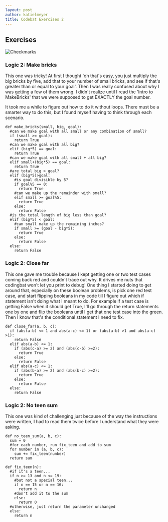 ```yaml
---
layout: post
author: katielmeyer
title: Codebat Exercises 2
---
```


## Exercises

![Checkmarks](http://i.imgur.com/Mig7uR0.png)

### Logic 2: Make bricks

This one was tricky! At first I thought 'oh that's easy, you just multiply the big bricks by five, 
add that to your number of small bricks, and see if that's greater than or equal to your goal'. Then I was
really confused about why I was getting a few of them wrong. I didn't realize until I read the 'Intro to 
MakeBricks' that we were supposed to get EXACTLY the goal number.

It took me a while to figure out how to do it without loops. There must be a smarter way to do this, but I
found myself having to think through each scenario.

```
def make_bricks(small, big, goal):
  #can we make goal with all small or any combination of small?
  if (small >= goal):
    return True
  #can we make goal with all big?
  elif (big*5) == goal:
    return True
  #can we make goal with all small + all big?
  elif small+(big*5) == goal:
    return True
  #are total big > goal?
  elif (big*5)>goal:
    #is goal divisible by 5?
    if goal%5 == 0:
      return True
    #can we make up the remainder with small?
    elif small >= goal%5:
      return True
    else:
      return False
  #is the total length of big less than goal?
  elif (big*5) < goal:
    #can small make up the remaining inches?
    if small >= (goal - big*5):
      return True
    else:
      return False
  else:
    return False
```

### Logic 2: Close far

This one gave me trouble because I kept getting one or two test cases coming back red and couldn't trace out why.
It drives me nuts that codingbat won't let you print to debug! One thing I started doing to get around that, 
especially on these boolean problems, is pick one red test case, and start flipping booleans in my code till
I figure out which if statement isn't doing what I meant to do. For example if a test case is getting
False when it should get True, I'll go through the return statements one by one and flip the booleans until
I get that one test case into the green. Then I know that's the conditional statement I need to fix.

```
def close_far(a, b, c):
  if (abs(a-b) <= 1 and abs(a-c) <= 1) or (abs(a-b) >1 and abs(a-c) >1):
    return False
  elif abs(a-b) <= 1:
    if (abs(c-a) >= 2) and (abs(c-b) >=2):
      return True
    else:
      return False
  elif abs(a-c) <= 1:
    if (abs(b-a) >= 2) and (abs(b-c) >=2):
      return True
    else:
      return False
  else:
    return False

```

### Logic 2: No teen sum

This one was kind of challenging just because of the way the instructions were written, I had to read
them twice before I understand what they were asking.

```
def no_teen_sum(a, b, c):
  sum = 0
  #for each number, run fix_teen and add to sum
  for number in (a, b, c):
    sum += fix_teen(number)
  return sum
  
def fix_teen(n):
  #if it's a teen...
  if n >= 13 and n <= 19:
    #but not a special teen...
    if n == 15 or n == 16:
      return n
    #don't add it to the sum
    else:
      return 0
  #otherwise, just return the parameter unchanged
  else:
    return n
```

